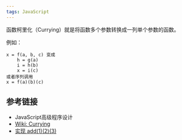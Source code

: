 ```yaml
---
tags: JavaScript
---
```

函数柯里化（Currying）就是将函数多个参数转换成一列单个参数的函数。

例如：
```
x = f(a, b, c) 变成
    h = g(a)
    i = h(b)
    x = i(c)
或者序列调用
x = f(a)(b)(c)
```

## 参考链接
- JavaScript高级程序设计
- [Wiki: Currying](https://en.wikipedia.org/wiki/Currying)
- [实现 add(1)(2)(3) ](https://github.com/lgwebdream/FE-Interview/issues/21)